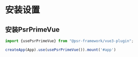# 安装设置

## 安装PsrPrimeVue

```ts
import {usePsrPrimeVue} from "@psr-framework/vue3-plugin";

createApp(App).use(usePsrPrimeVue()).mount('#app')
```